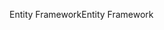 <span data-ttu-id="4d9d9-101">Entity Framework</span><span class="sxs-lookup"><span data-stu-id="4d9d9-101">Entity Framework</span></span>